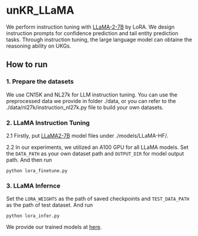 # unKR_LLaMA
We perform instruction tuning with [LLaMA-2-7B](https://huggingface.co/meta-llama/Llama-2-7b) by LoRA. We design instruction prompts for confidence prediction and tail entity prediction tasks. Through instruction tuning, the large language model can obtaine the reasoning ability on UKGs.


## How to run

### 1. Prepare the datasets
We use CN15K and NL27k for LLM instruction tuning. You can use the preprocessed data we provide in folder ./data, or you can refer to the ./data/nl27k/instruction_nl27k.py file to build your own datasets.


### 2. LLaMA Instruction Tuning
2.1 Firstly, put [LLaMA2-7B](https://huggingface.co/meta-llama/Llama-2-7b-chat-hf) model files under ./models/LLaMA-HF/.

2.2 In our experiments, we utilized an A100 GPU for all LLaMA models. Set the `DATA_PATH` as your own dataset path and `OUTPUT_DIR` for model output path. And then run 

```
python lora_finetune.py
```


### 3. LLaMA Infernce
Set the `LORA_WEIGHTS` as the path of saved checkpoints and `TEST_DATA_PATH` as the path of test dataset. And run 
```
python lora_infer.py
```
We provide our trained models at [here](https://drive.google.com/drive/folders/1_vitwjZt0A5QZRwQr02X3bNm6HO6Snp5?usp=drive_link).
